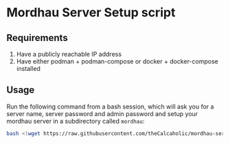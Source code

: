 # Mordhau Server Setup script

## Requirements

1. Have a publicly reachable IP address
2. Have either podman + podman-compose or docker + docker-compose installed

## Usage

Run the following command from a bash session, which will ask you for a server name, server password and admin password and setup your mordhau server in a subdirectory called `mordhau`:

```bash
bash <(wget https://raw.githubusercontent.com/theCalcaholic/mordhau-server/refs/heads/main/setup.sh -O -)
```


